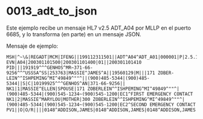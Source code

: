 # 0013_adt_to_json

Este ejemplo recibe un mensaje HL7 v2.5 ADT_A04 por MLLP en el puerto 6685, 
y lo transforma (en parte) en un mensaje JSON.

Mensaje de ejemplo:

```
MSH|^~\&|REGADT|MCM|IFENG||199112311501||ADT^A04^ADT_A01|000001|P|2.5.1|||
EVN|A04|200301101500|200301101400|01||200301101410
PID|||191919^^^GENHOS^MR~371-66-9256^^^USSSA^SS|253763|MASSIE^JAMES^A||19560129|M|||171 ZOBER-LEIN^^ISHPEMING^MI^49849^""^||(900)485-5344|(900)485-5344||S|C|10199925^^^GENHOS^AN|371-66-9256||
NK1|1|MASSIE^ELLEN|SPOUSE|171 ZOBERLEIN^^ISHPEMING^MI^49849^""^|(900)485-5344|(900)545-1234~(900)545-1200|EC1^FIRST EMERGENCY CONTACT
NK1|2|MASSIE^MARYLOU|MOTHER|300 ZOBERLEIN^^ISHPEMING^MI^49849^""^|(900)485-5344|(900)545-1234~(900)545-1200|EC2^SECOND EMERGENCY CONTACT
PV1||O|O/R||||0148^ADDISON,JAMES|0148^ADDISON,JAMES|0148^ADDISON,JAMES|AMB|||||||0148^ADDISON,JAMES|S|1400|A|||||||||||||||||||GENHOS|||||199501101410|
```
